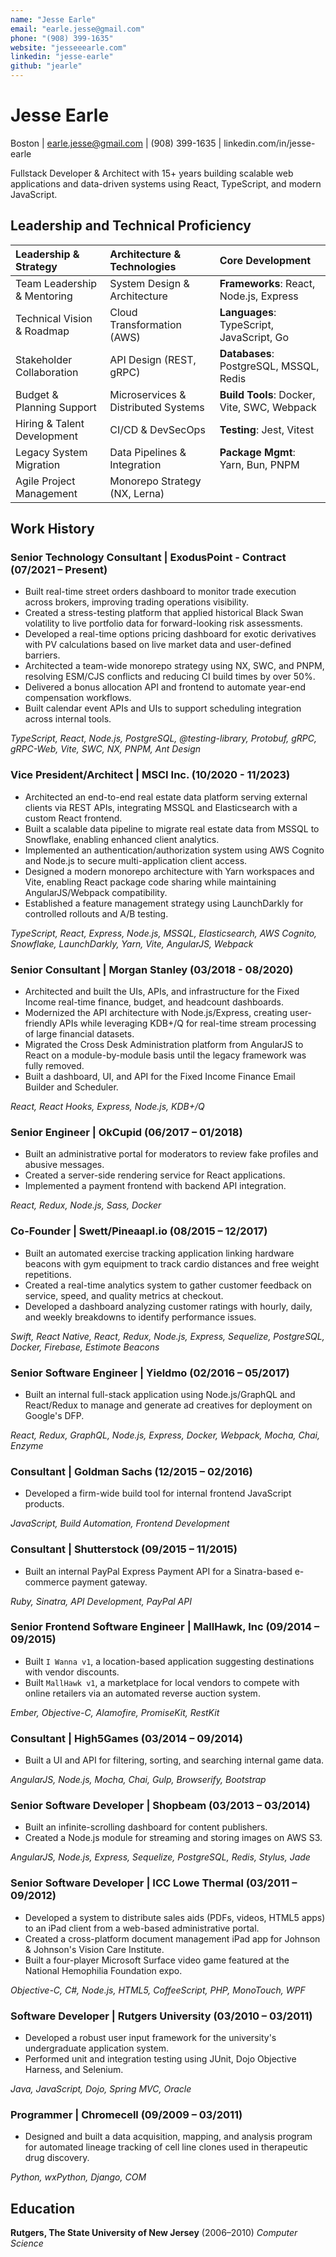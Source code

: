 ```yaml
---
name: "Jesse Earle"
email: "earle.jesse@gmail.com"
phone: "(908) 399-1635"
website: "jesseeearle.com"
linkedin: "jesse-earle"
github: "jearle"
---
```


# Jesse Earle

Boston | earle.jesse@gmail.com | (908) 399-1635 | linkedin.com/in/jesse-earle

Fullstack Developer & Architect with 15+ years building scalable web applications and data-driven systems using React, TypeScript, and modern JavaScript.

## Leadership and Technical Proficiency

| **Leadership & Strategy**   | **Architecture & Technologies**     | **Core Development**                        |
| :-------------------------- | :---------------------------------- | :------------------------------------------ |
| Team Leadership & Mentoring | System Design & Architecture        | **Frameworks**: React, Node.js, Express     |
| Technical Vision & Roadmap  | Cloud Transformation (AWS)          | **Languages**: TypeScript, JavaScript, Go   |
| Stakeholder Collaboration   | API Design (REST, gRPC)             | **Databases**: PostgreSQL, MSSQL, Redis     |
| Budget & Planning Support   | Microservices & Distributed Systems | **Build Tools**: Docker, Vite, SWC, Webpack |
| Hiring & Talent Development | CI/CD & DevSecOps                   | **Testing**: Jest, Vitest                   |
| Legacy System Migration     | Data Pipelines & Integration        | **Package Mgmt**: Yarn, Bun, PNPM           |
| Agile Project Management    | Monorepo Strategy (NX, Lerna)       |                                             |

## Work History

### Senior Technology Consultant | ExodusPoint - Contract (07/2021 – Present)

- Built real-time street orders dashboard to monitor trade execution across brokers, improving trading operations visibility.
- Created a stress-testing platform that applied historical Black Swan volatility to live portfolio data for forward-looking risk assessments.
- Developed a real-time options pricing dashboard for exotic derivatives with PV calculations based on live market data and user-defined barriers.
- Architected a team-wide monorepo strategy using NX, SWC, and PNPM, resolving ESM/CJS conflicts and reducing CI build times by over 50%.
- Delivered a bonus allocation API and frontend to automate year-end compensation workflows.
- Built calendar event APIs and UIs to support scheduling integration across internal tools.

_TypeScript, React, Node.js, PostgreSQL, @testing-library, Protobuf, gRPC, gRPC-Web, Vite, SWC, NX, PNPM, Ant Design_

### Vice President/Architect | MSCI Inc. (10/2020 - 11/2023)

- Architected an end-to-end real estate data platform serving external clients via REST APIs, integrating MSSQL and Elasticsearch with a custom React frontend.
- Built a scalable data pipeline to migrate real estate data from MSSQL to Snowflake, enabling enhanced client analytics.
- Implemented an authentication/authorization system using AWS Cognito and Node.js to secure multi-application client access.
- Designed a modern monorepo architecture with Yarn workspaces and Vite, enabling React package code sharing while maintaining AngularJS/Webpack compatibility.
- Established a feature management strategy using LaunchDarkly for controlled rollouts and A/B testing.

_TypeScript, React, Express, Node.js, MSSQL, Elasticsearch, AWS Cognito, Snowflake, LaunchDarkly, Yarn, Vite, AngularJS, Webpack_

### Senior Consultant | Morgan Stanley (03/2018 - 08/2020)

- Architected and built the UIs, APIs, and infrastructure for the Fixed Income real-time finance, budget, and headcount dashboards.
- Modernized the API architecture with Node.js/Express, creating user-friendly APIs while leveraging KDB+/Q for real-time stream processing of large financial datasets.
- Migrated the Cross Desk Administration platform from AngularJS to React on a module-by-module basis until the legacy framework was fully removed.
- Built a dashboard, UI, and API for the Fixed Income Finance Email Builder and Scheduler.

_React, React Hooks, Express, Node.js, KDB+/Q_

### Senior Engineer | OkCupid (06/2017 – 01/2018)

- Built an administrative portal for moderators to review fake profiles and abusive messages.
- Created a server-side rendering service for React applications.
- Implemented a payment frontend with backend API integration.

_React, Redux, Node.js, Sass, Docker_

### Co-Founder | Swett/Pineaapl.io (08/2015 – 12/2017)

- Built an automated exercise tracking application linking hardware beacons with gym equipment to track cardio distances and free weight repetitions.
- Created a real-time analytics system to gather customer feedback on service, speed, and quality metrics at checkout.
- Developed a dashboard analyzing customer ratings with hourly, daily, and weekly breakdowns to identify performance issues.

_Swift, React Native, React, Redux, Node.js, Express, Sequelize, PostgreSQL, Docker, Firebase, Estimote Beacons_

### Senior Software Engineer | Yieldmo (02/2016 – 05/2017)

- Built an internal full-stack application using Node.js/GraphQL and React/Redux to manage and generate ad creatives for deployment on Google's DFP.

_React, Redux, GraphQL, Node.js, Express, Docker, Webpack, Mocha, Chai, Enzyme_

### Consultant | Goldman Sachs (12/2015 – 02/2016)

- Developed a firm-wide build tool for internal frontend JavaScript products.

_JavaScript, Build Automation, Frontend Development_

### Consultant | Shutterstock (09/2015 – 11/2015)

- Built an internal PayPal Express Payment API for a Sinatra-based e-commerce payment gateway.

_Ruby, Sinatra, API Development, PayPal API_

### Senior Frontend Software Engineer | MallHawk, Inc (09/2014 – 09/2015)

- Built `I Wanna v1`, a location-based application suggesting destinations with vendor discounts.
- Built `MallHawk v1`, a marketplace for local vendors to compete with online retailers via an automated reverse auction system.

_Ember, Objective-C, Alamofire, PromiseKit, RestKit_

### Consultant | High5Games (03/2014 – 09/2014)

- Built a UI and API for filtering, sorting, and searching internal game data.

_AngularJS, Node.js, Mocha, Chai, Gulp, Browserify, Bootstrap_

### Senior Software Developer | Shopbeam (03/2013 – 03/2014)

- Built an infinite-scrolling dashboard for content publishers.
- Created a Node.js module for streaming and storing images on AWS S3.

_AngularJS, Node.js, Express, Sequelize, PostgreSQL, Redis, Stylus, Jade_

### Senior Software Developer | ICC Lowe Thermal (03/2011 – 09/2012)

- Developed a system to distribute sales aids (PDFs, videos, HTML5 apps) to an iPad client from a web-based administrative portal.
- Created a cross-platform document management iPad app for Johnson & Johnson's Vision Care Institute.
- Built a four-player Microsoft Surface video game featured at the National Hemophilia Foundation expo.

_Objective-C, C#, Node.js, HTML5, CoffeeScript, PHP, MonoTouch, WPF_

### Software Developer | Rutgers University (03/2010 – 03/2011)

- Developed a robust user input framework for the university's undergraduate application system.
- Performed unit and integration testing using JUnit, Dojo Objective Harness, and Selenium.

_Java, JavaScript, Dojo, Spring MVC, Oracle_

### Programmer | Chromecell (09/2009 – 03/2011)

- Designed and built a data acquisition, mapping, and analysis program for automated lineage tracking of cell line clones used in therapeutic drug discovery.

_Python, wxPython, Django, COM_

## Education

**Rutgers, The State University of New Jersey** (2006–2010)
_Computer Science_
